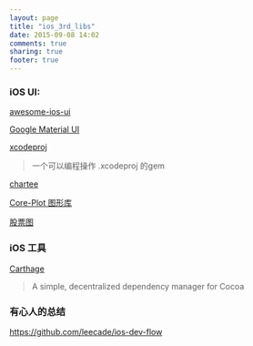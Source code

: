 ```yaml
---
layout: page
title: "ios_3rd_libs"
date: 2015-09-08 14:02
comments: true
sharing: true
footer: true
---
```


### iOS UI:

[awesome-ios-ui](https://github.com/cjwirth/awesome-ios-ui)

[Google Material UI](https://github.com/fpt-software/Material-Controls-For-iOS)

[xcodeproj](http://www.rubydoc.info/gems/xcodeproj)

> 一个可以编程操作 .xcodeproj 的gem

[chartee](https://github.com/zhiyu/chartee)

[Core-Plot 图形库](https://github.com/core-plot/core-plot)

[股票图](https://github.com/dangfm/stockChart)

### iOS 工具

[Carthage](https://github.com/Carthage/Carthage)

> A simple, decentralized dependency manager for Cocoa

### 有心人的总结

https://github.com/leecade/ios-dev-flow